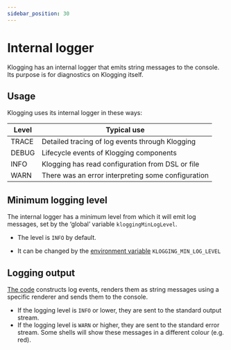 ```yaml
---
sidebar_position: 30
---
```


# Internal logger

Klogging has an internal logger that emits string messages to the console. Its purpose is for
diagnostics on Klogging itself.

## Usage

Klogging uses its internal logger in these ways:

| Level | Typical use                                        |
|-------|----------------------------------------------------|
| TRACE | Detailed tracing of log events through Klogging    |
| DEBUG | Lifecycle events of Klogging components            |
| INFO  | Klogging has read configuration from DSL or file   |
| WARN  | There was an error interpreting some configuration |

## Minimum logging level

The internal logger has a minimum level from which it will emit log messages, set by
the ‘global’ variable `kloggingMinLogLevel`.

- The level is `INFO` by default.

- It can be changed by the [environment variable](../internals/environment-variables.md)
  `KLOGGING_MIN_LOG_LEVEL`

## Logging output

[The code](https://github.com/klogging/klogging/blob/main/klogging/src/commonMain/kotlin/io/klogging/internal/InternalLogging.kt)
constructs log events, renders them as string messages using a specific renderer and sends
them to the console.

- If the logging level is `INFO` or lower, they are sent to the standard output stream.
- If the logging level is `WARN` or higher, they are sent to the standard error stream.
  Some shells will show these messages in a different colour (e.g. red).
